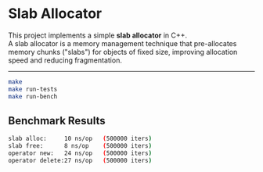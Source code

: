 # Slab Allocator

This project implements a simple **slab allocator** in C++.  
A slab allocator is a memory management technique that pre-allocates memory chunks ("slabs") for objects of fixed size, improving allocation speed and reducing fragmentation.  


---

```bash
make
make run-tests
make run-bench
```


## Benchmark Results
```bash
slab alloc:     10 ns/op   (500000 iters)
slab free:      8 ns/op    (500000 iters)
operator new:   24 ns/op   (500000 iters)
operator delete:27 ns/op   (500000 iters)
```